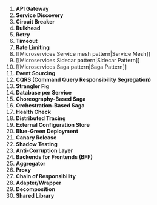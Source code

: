1. **API Gateway**
2. **Service Discovery**
3. **Circuit Breaker**
4. **Bulkhead**
5. **Retry**
6. **Timeout**
7. **Rate Limiting**
8. [[Microservices Service mesh pattern|Service Mesh]]
9. [[Microservices Sidecar pattern|Sidecar Pattern]]
10. [[Microservices Saga pattern|Saga Pattern]]
11. **Event Sourcing**
12. **CQRS (Command Query Responsibility Segregation)**
13. **Strangler Fig**
14. **Database per Service**
15. **Choreography-Based Saga**
16. **Orchestration-Based Saga**
17. **Health Check**
18. **Distributed Tracing**
19. **External Configuration Store**
20. **Blue-Green Deployment**
21. **Canary Release**
22. **Shadow Testing**
23. **Anti-Corruption Layer**
24. **Backends for Frontends (BFF)**
25. **Aggregator**
26. **Proxy**
27. **Chain of Responsibility**
28. **Adapter/Wrapper**
29. **Decomposition**
30. **Shared Library**